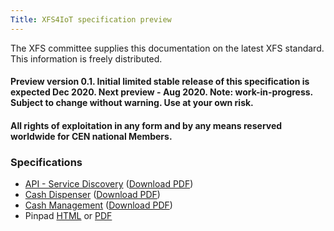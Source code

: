 ```yaml
---
Title: XFS4IoT specification preview
---
```

The XFS committee supplies this documentation on the latest XFS standard. This information is freely distributed.

#### Preview version 0.1. Initial limited stable release of this specification is expected Dec 2020. Next preview - Aug 2020. Note: work-in-progress. Subject to change without warning. Use at your own risk.
#### All rights of exploitation in any form and by any means reserved worldwide for CEN national Members.

### Specifications
- [API - Service Discovery](pages/Service-Discovery.html) ([Download PDF](assets/XFS4IoT-Service-Discovery.pdf))
- [Cash Dispenser](pages/Dispenser.html) ([Download PDF](assets/XFS4IoT-Cash-Dispenser.pdf))
- [Cash Management](pages/Cash-Management.html) ([Download PDF](assets/XFS4IoT-Cash-Management.pdf))
- Pinpad [HTML](pages/PIN-pad.html) or [PDF](assets/XFS4IoT-PIN-pad.pdf)


